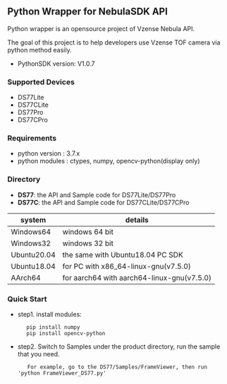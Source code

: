 ## Python Wrapper for NebulaSDK API

Python wrapper is an opensource project of Vzense Nebula API.

The goal of this project is to help developers use Vzense TOF camera via python method easily.

- PythonSDK version: V1.0.7

### Supported Devices

- DS77Lite 
- DS77CLite
- DS77Pro  
- DS77CPro  

### Requirements

- python version : 3.7.x
- python modules : ctypes, numpy, opencv-python(display only)

### Directory

- **DS77**: the API and Sample code for DS77Lite/DS77Pro
- **DS77C**: the API and Sample code for DS77CLite/DS77CPro

|system|details|
|---|---|
|Windows64|windows 64 bit|
|Windows32|windows 32 bit|
|Ubuntu20.04|the same with Ubuntu18.04 PC SDK|
|Ubuntu18.04|for PC with x86_64-linux-gnu(v7.5.0)|
|AArch64|for aarch64 with aarch64-linux-gnu(v7.5.0)|

### Quick Start

- step1. install modules:
         
```	 
	  pip install numpy
	  pip install opencv-python 
```
- step2. Switch to Samples under the product directory, run the sample that you need. 
    	 
         For example, go to the DS77/Samples/FrameViewer, then run 'python FrameViewer_DS77.py'